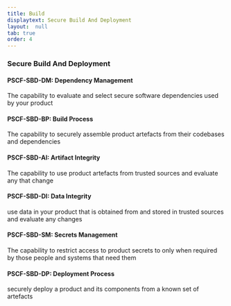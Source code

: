 ```yaml
---
title: Build
displaytext: Secure Build And Deployment
layout:  null
tab: true
order: 4
---
```


### Secure Build And Deployment

#### PSCF-SBD-DM: Dependency Management	
The capability to evaluate and select secure software dependencies used by your product

#### PSCF-SBD-BP: Build Process	
The capability to securely assemble product artefacts from their codebases and dependencies

#### PSCF-SBD-AI: Artifact Integrity	
The capability to use product artefacts from trusted sources and evaluate any that change

#### PSCF-SBD-DI: Data Integrity	
use data in your product that is obtained from and stored in trusted sources and evaluate any changes

#### PSCF-SBD-SM: Secrets Management	
The capability to restrict access to product secrets to only when required by those people and systems that need them

#### PSCF-SBD-DP: Deployment Process	
securely deploy a product and its components from a known set of artefacts
